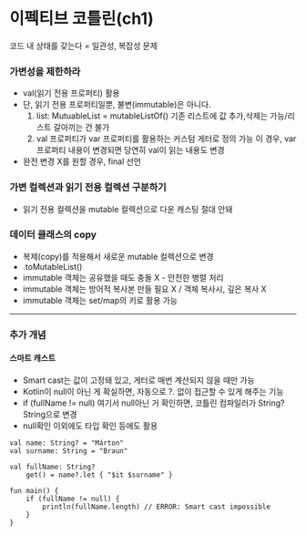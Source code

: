 # 이펙티브 코틀린(ch1)

코드 내 상태를 갖는다 = 일관성, 복잡성 문제
### 가변성을 제한하라
- val(읽기 전용 프로퍼티) 활용
- 단, 읽기 전용 프로퍼티일뿐, 불변(immutable)은 아니다.
  1) list: MutuableList<Int> = mutableListOf()
     기존 리스트에 값 추가,삭제는 가능/리스트 갈아끼는 건 불가
  2) val 프로퍼티가 var 프로퍼티를 활용하는 커스텀 게터로 정의 가능
     이 경우, var프로퍼티 내용이 변경되면 당연히 val이 읽는 내용도 변경
- 완전 변경 X를 원할 경우, final 선언


### 가변 컬렉션과 읽기 전용 컬렉션 구분하기
- 읽기 전용 컬렉션을 mutable 컬렉션으로 다운 캐스팅 절대 안돼

### 데이터 클래스의 copy
- 복제(copy)를 적용해서 새로운 mutable 컬렉션으로 변경
- .toMutableList()
- immutable 객체는 공유했을 때도 충돌 X - 안전한 병렬 처리
- immutable 객체는 방어적 복사본 만들 필요 X / 객체 복사시, 깊은 복사 X
- immutable 객체는 set/map의 키로 활용 가능


---
### 추가 개념
#### 스마트 캐스트
- Smart cast는 값이 고정돼 있고, 게터로 매번 계산되지 않을 때만 가능
- Kotlin이 null이 아닌 게 확실하면, 자동으로 ?. 없이 접근할 수 있게 해주는 기능
- if (fullName != null) 여기서 null아닌 거 확인하면, 코틀린 컴파일러가 String? String으로 변경
- null확인 이외에도 타입 확인 등에도 활용
~~~
val name: String? = "Márton"
val surname: String = "Braun"

val fullName: String?
    get() = name?.let { "$it $surname" }

fun main() {
    if (fullName != null) {
        println(fullName.length) // ERROR: Smart cast impossible
    }
}
~~~